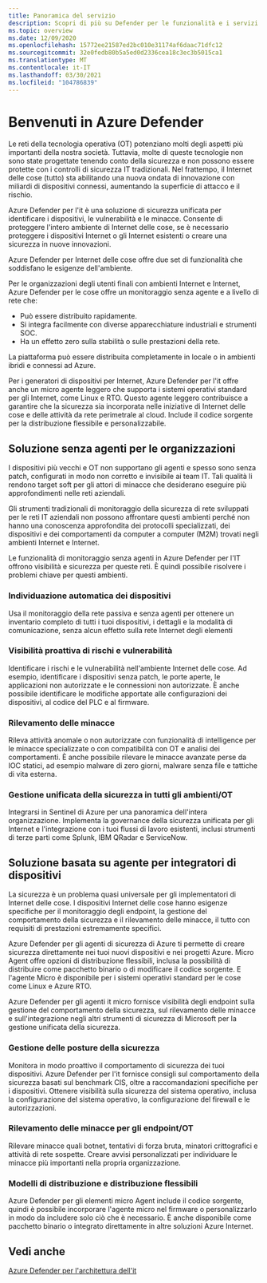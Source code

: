 ```yaml
---
title: Panoramica del servizio
description: Scopri di più su Defender per le funzionalità e i servizi di Internet e Scopri in che modo Defender for Internet offre una sicurezza completa.
ms.topic: overview
ms.date: 12/09/2020
ms.openlocfilehash: 15772ee21587ed2bc010e31174af6daac71dfc12
ms.sourcegitcommit: 32e0fedb80b5a5ed0d2336cea18c3ec3b5015ca1
ms.translationtype: MT
ms.contentlocale: it-IT
ms.lasthandoff: 03/30/2021
ms.locfileid: "104786839"
---
```

# <a name="welcome-to-azure-defender-for-iot"></a>Benvenuti in Azure Defender

Le reti della tecnologia operativa (OT) potenziano molti degli aspetti più importanti della nostra società. Tuttavia, molte di queste tecnologie non sono state progettate tenendo conto della sicurezza e non possono essere protette con i controlli di sicurezza IT tradizionali. Nel frattempo, il Internet delle cose (tutto) sta abilitando una nuova ondata di innovazione con miliardi di dispositivi connessi, aumentando la superficie di attacco e il rischio.  

Azure Defender per l'it è una soluzione di sicurezza unificata per identificare i dispositivi, le vulnerabilità e le minacce. Consente di proteggere l'intero ambiente di Internet delle cose, se è necessario proteggere i dispositivi Internet o gli Internet esistenti o creare una sicurezza in nuove innovazioni.  

Azure Defender per Internet delle cose offre due set di funzionalità che soddisfano le esigenze dell'ambiente.

Per le organizzazioni degli utenti finali con ambienti Internet e Internet, Azure Defender per le cose offre un monitoraggio senza agente e a livello di rete che:

- Può essere distribuito rapidamente.
- Si integra facilmente con diverse apparecchiature industriali e strumenti SOC.
- Ha un effetto zero sulla stabilità o sulle prestazioni della rete. 

La piattaforma può essere distribuita completamente in locale o in ambienti ibridi e connessi ad Azure.  

Per i generatori di dispositivi per Internet, Azure Defender per l'it offre anche un micro agente leggero che supporta i sistemi operativi standard per gli Internet, come Linux e RTO. Questo agente leggero contribuisce a garantire che la sicurezza sia incorporata nelle iniziative di Internet delle cose e delle attività da rete perimetrale al cloud. Include il codice sorgente per la distribuzione flessibile e personalizzabile. 

## <a name="agentless-solution-for-organizations"></a>Soluzione senza agenti per le organizzazioni 

I dispositivi più vecchi e OT non supportano gli agenti e spesso sono senza patch, configurati in modo non corretto e invisibile ai team IT. Tali qualità li rendono target soft per gli attori di minacce che desiderano eseguire più approfondimenti nelle reti aziendali. 

Gli strumenti tradizionali di monitoraggio della sicurezza di rete sviluppati per le reti IT aziendali non possono affrontare questi ambienti perché non hanno una conoscenza approfondita dei protocolli specializzati, dei dispositivi e dei comportamenti da computer a computer (M2M) trovati negli ambienti Internet e Internet. 

Le funzionalità di monitoraggio senza agenti in Azure Defender per l'IT offrono visibilità e sicurezza per queste reti. È quindi possibile risolvere i problemi chiave per questi ambienti. 

### <a name="automatic-device-discovery"></a>Individuazione automatica dei dispositivi  

Usa il monitoraggio della rete passiva e senza agenti per ottenere un inventario completo di tutti i tuoi dispositivi, i dettagli e la modalità di comunicazione, senza alcun effetto sulla rete Internet degli elementi  

### <a name="proactive-visibility-into-risk-and-vulnerabilities"></a>Visibilità proattiva di rischi e vulnerabilità
 
Identificare i rischi e le vulnerabilità nell'ambiente Internet delle cose. Ad esempio, identificare i dispositivi senza patch, le porte aperte, le applicazioni non autorizzate e le connessioni non autorizzate. È anche possibile identificare le modifiche apportate alle configurazioni dei dispositivi, al codice del PLC e al firmware. 

### <a name="iotot-threat-detection"></a>Rilevamento delle minacce  

Rileva attività anomale o non autorizzate con funzionalità di intelligence per le minacce specializzate o con compatibilità con OT e analisi dei comportamenti. È anche possibile rilevare le minacce avanzate perse da IOC statici, ad esempio malware di zero giorni, malware senza file e tattiche di vita esterna. 

### <a name="unified-security-management-across-iotot"></a>Gestione unificata della sicurezza in tutti gli ambienti/OT

Integrarsi in Sentinel di Azure per una panoramica dell'intera organizzazione. Implementa la governance della sicurezza unificata per gli Internet e l'integrazione con i tuoi flussi di lavoro esistenti, inclusi strumenti di terze parti come Splunk, IBM QRadar e ServiceNow. 

## <a name="agent-based-solution-for-device-builders"></a>Soluzione basata su agente per integratori di dispositivi 

La sicurezza è un problema quasi universale per gli implementatori di Internet delle cose. I dispositivi Internet delle cose hanno esigenze specifiche per il monitoraggio degli endpoint, la gestione del comportamento della sicurezza e il rilevamento delle minacce, il tutto con requisiti di prestazioni estremamente specifici. 

Azure Defender per gli agenti di sicurezza di Azure ti permette di creare sicurezza direttamente nei tuoi nuovi dispositivi e nei progetti Azure. Micro Agent offre opzioni di distribuzione flessibili, inclusa la possibilità di distribuire come pacchetto binario o di modificare il codice sorgente. E l'agente Micro è disponibile per i sistemi operativi standard per le cose come Linux e Azure RTO.  

Azure Defender per gli agenti it micro fornisce visibilità degli endpoint sulla gestione del comportamento della sicurezza, sul rilevamento delle minacce e sull'integrazione negli altri strumenti di sicurezza di Microsoft per la gestione unificata della sicurezza. 

### <a name="security-posture-management"></a>Gestione delle posture della sicurezza

Monitora in modo proattivo il comportamento di sicurezza dei tuoi dispositivi. Azure Defender per l'it fornisce consigli sul comportamento della sicurezza basati sul benchmark CIS, oltre a raccomandazioni specifiche per i dispositivi. Ottenere visibilità sulla sicurezza del sistema operativo, inclusa la configurazione del sistema operativo, la configurazione del firewall e le autorizzazioni. 

### <a name="endpoint-iotot-threat-detection"></a>Rilevamento delle minacce per gli endpoint/OT

Rilevare minacce quali botnet, tentativi di forza bruta, minatori crittografici e attività di rete sospette. Creare avvisi personalizzati per individuare le minacce più importanti nella propria organizzazione. 

### <a name="flexible-distribution-and-deployment-models"></a>Modelli di distribuzione e distribuzione flessibili 

Azure Defender per gli elementi micro Agent include il codice sorgente, quindi è possibile incorporare l'agente micro nel firmware o personalizzarlo in modo da includere solo ciò che è necessario. È anche disponibile come pacchetto binario o integrato direttamente in altre soluzioni Azure Internet. 

## <a name="see-also"></a>Vedi anche

[Azure Defender per l'architettura dell'it](architecture.md)